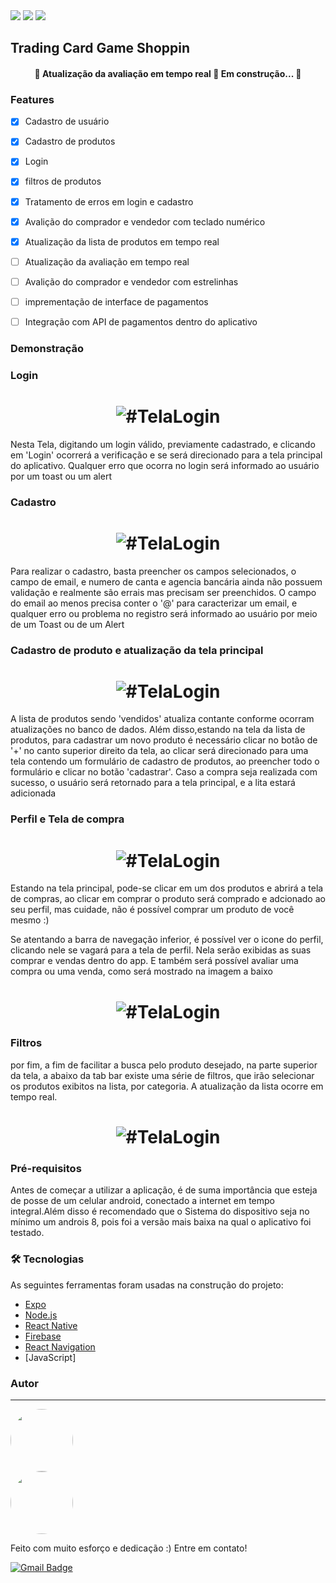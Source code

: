<img src="https://img.shields.io/static/v1?label=license&message=GNU&color=<COLOR>&style=<STYLE>&logo=<LOGO>"/>
<img src="https://img.shields.io/static/v1?label=Expo-CLI&message=v4.3.1&color=<COLOR>&style=<STYLE>&logo=<LOGO>"/>
<img src="https://img.shields.io/static/v1?label=npm&message=LTS&color=<COLOR>&style=<STYLE>&logo=<LOGO>"/>

## Trading Card Game Shoppin

<h4 align="center"> 
	🚧  Atualização da avaliação em tempo real 🚧 Em construção...  🚧
</h4>

### Features

- [x] Cadastro de usuário
- [x] Cadastro de produtos
- [x] Login
- [x] filtros de produtos
- [x] Tratamento de erros em login e cadastro
- [x] Avalição do comprador e vendedor com teclado numérico
- [x] Atualização da lista de produtos em tempo real
- [ ] Atualização da avaliação em tempo real
- [ ] Avalição do comprador e vendedor com estrelinhas
- [ ] imprementação de interface de pagamentos
- [ ] Integração com API de pagamentos dentro do aplicativo


### Demonstração

### Login

<h1 align="center">
  <img title="#TelaLogin" src="./assets/login.gif" />
</h1>

Nesta Tela, digitando um login válido, previamente cadastrado, e clicando em 'Login' ocorrerá a verificação e se será direcionado para a tela principal do aplicativo. Qualquer erro que ocorra no login será informado ao usuário por um toast ou um alert



### Cadastro

<h1 align="center">
  <img title="#TelaLogin" src="./assets/cadastro.gif" />
</h1>

Para realizar o cadastro, basta preencher os campos selecionados, o campo de email, e numero de canta e agencia bancária ainda não possuem validação e realmente são errais mas precisam ser preenchidos. O campo do email ao menos precisa conter o '@' para caracterizar um email, e qualquer erro ou problema no registro será informado ao usuário por meio de um Toast ou de um Alert 

### Cadastro de produto e atualização da tela principal
<h1 align="center">
  <img title="#TelaLogin" src="./assets/cadastroProdutoAtualizacaoTela.gif" />
</h1>
			       
 A lista de produtos sendo 'vendidos' atualiza contante conforme ocorram atualizações no banco de dados. Além disso,estando na tela da lista de produtos, para cadastrar um novo produto é necessário clicar no botão de '+' no canto superior direito da tela, ao clicar será direcionado para uma tela contendo um formulário de cadastro de produtos, ao preencher todo o formulário e clicar no botão 'cadastrar'. Caso a compra seja realizada com sucesso, o usuário será retornado para a tela principal, e a lita estará adicionada
 
### Perfil e Tela de compra
<h1 align="center">
  <img title="#TelaLogin" src="./assets/PerfilETelaDeCompra.gif" />
</h1>

Estando na tela principal, pode-se clicar em um dos produtos e abrirá a tela de compras, ao clicar em comprar o produto será comprado e adcionado ao seu perfil, mas cuidade, não é possível comprar um produto de você mesmo :) 

Se atentando a barra de navegação inferior, é possível ver o icone do perfil, clicando nele se vagará para a tela de perfil. Nela serão exibidas as suas comprar e vendas dentro do app. E também será possível avaliar uma compra ou uma venda, como será mostrado na imagem a baixo

<h1 align="center">
  <img title="#TelaLogin" src="./assets/avaliarCompraVenda.gif" />
</h1>


### Filtros
por fim, a fim de facilitar a busca pelo produto desejado, na parte superior da tela, a abaixo da tab bar existe uma série de filtros, que irão selecionar os produtos exibitos na lista, por categoria. A atualização da lista ocorre em tempo real.

<h1 align="center">
  <img title="#TelaLogin" src="./assets/filtros.gif" />
</h1>


### Pré-requisitos

Antes de começar a utilizar a aplicação, é de suma importância que esteja de posse de um celular android, conectado a internet em tempo integral.Além disso é recomendado que o Sistema do dispositivo seja no mínimo um androis 8, pois foi a versão mais baixa na qual o aplicativo foi testado.

### 🛠 Tecnologias

As seguintes ferramentas foram usadas na construção do projeto:

- [Expo](https://expo.io/)
- [Node.js](https://nodejs.org/en/)
- [React Native](https://reactnative.dev/)
- [Firebase](https://firebase.google.com)
- [React Navigation](https://reactnavigation.org)
- [JavaScript]


### Autor
---

<a href="https://www.instagram.com/carlosjorge0000/">
 <img style="border-radius: 50%;" src="https://instagram.ffor4-1.fna.fbcdn.net/v/t51.2885-19/s150x150/52308099_674347649650689_1909127956802830336_n.jpg?tp=1&_nc_ht=instagram.ffor4-1.fna.fbcdn.net&_nc_ohc=Qz-d8YK8Dm8AX-mVTyc&ccb=7-4&oh=d67fff940161fe7a201928bf44abec48&oe=6083E3CA&_nc_sid=7bff83" width="100px;" alt=""/>
 <br />
</a>

<a href="https://www.linkedin.com/in/carlos-jorge-de-castro-amorim-062118194/">
 <img style="border-radius: 50%;" src="https://marcas-logos.net/wp-content/uploads/2020/01/LinkedIn-fonte.jpg" width="100px;" alt=""/>
 <br />
</a>

Feito com muito esforço e dedicação :) 
Entre em contato!


[![Gmail Badge](https://img.shields.io/badge/-carlosjorge26111999@gmail.com-c14438?style=flat-square&logo=Gmail&logoColor=white&link=mailto:carlosjorge26111999@gmail.com)](carlosjorge26111999@gmail.)
